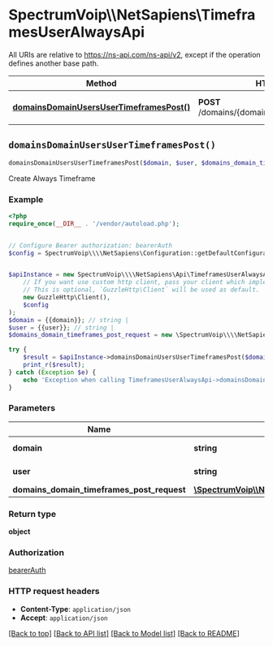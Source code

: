 # SpectrumVoip\\\\NetSapiens\TimeframesUserAlwaysApi

All URIs are relative to https://ns-api.com/ns-api/v2, except if the operation defines another base path.

| Method | HTTP request | Description |
| ------------- | ------------- | ------------- |
| [**domainsDomainUsersUserTimeframesPost()**](TimeframesUserAlwaysApi.md#domainsDomainUsersUserTimeframesPost) | **POST** /domains/{domain}/users/{user}/timeframes | Create Always Timeframe |


## `domainsDomainUsersUserTimeframesPost()`

```php
domainsDomainUsersUserTimeframesPost($domain, $user, $domains_domain_timeframes_post_request): object
```

Create Always Timeframe



### Example

```php
<?php
require_once(__DIR__ . '/vendor/autoload.php');


// Configure Bearer authorization: bearerAuth
$config = SpectrumVoip\\\\NetSapiens\Configuration::getDefaultConfiguration()->setAccessToken('YOUR_ACCESS_TOKEN');


$apiInstance = new SpectrumVoip\\\\NetSapiens\Api\TimeframesUserAlwaysApi(
    // If you want use custom http client, pass your client which implements `GuzzleHttp\ClientInterface`.
    // This is optional, `GuzzleHttp\Client` will be used as default.
    new GuzzleHttp\Client(),
    $config
);
$domain = {{domain}}; // string | 
$user = {{user}}; // string | 
$domains_domain_timeframes_post_request = new \SpectrumVoip\\\\NetSapiens\Model\DomainsDomainTimeframesPostRequest(); // \SpectrumVoip\\\\NetSapiens\Model\DomainsDomainTimeframesPostRequest

try {
    $result = $apiInstance->domainsDomainUsersUserTimeframesPost($domain, $user, $domains_domain_timeframes_post_request);
    print_r($result);
} catch (Exception $e) {
    echo 'Exception when calling TimeframesUserAlwaysApi->domainsDomainUsersUserTimeframesPost: ', $e->getMessage(), PHP_EOL;
}
```

### Parameters

| Name | Type | Description  | Notes |
| ------------- | ------------- | ------------- | ------------- |
| **domain** | **string**|  | [default to &#39;~&#39;] |
| **user** | **string**|  | [default to &#39;~&#39;] |
| **domains_domain_timeframes_post_request** | [**\SpectrumVoip\\\\NetSapiens\Model\DomainsDomainTimeframesPostRequest**](../Model/DomainsDomainTimeframesPostRequest.md)|  | [optional] |

### Return type

**object**

### Authorization

[bearerAuth](../../README.md#bearerAuth)

### HTTP request headers

- **Content-Type**: `application/json`
- **Accept**: `application/json`

[[Back to top]](#) [[Back to API list]](../../README.md#endpoints)
[[Back to Model list]](../../README.md#models)
[[Back to README]](../../README.md)
